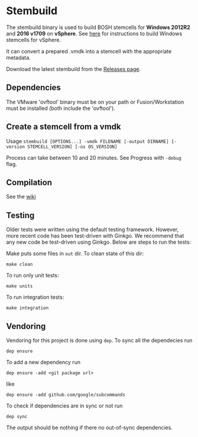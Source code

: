# Stembuild

The stembuild binary is used to build BOSH stemcells for **Windows 2012R2** and **2016 v1709** on **vSphere**. See [here](https://github.com/cloudfoundry-incubator/bosh-windows-stemcell-builder/wiki/Creating-a-vSphere-Stemcell-by-Hand) for instructions to build Windows stemcells for vSphere.

It can convert a prepared .vmdk into a stemcell with the appropriate metadata.

Download the latest stembuild from the [Releases page](https://github.com/pivotal-cf-experimental/stembuild/releases).

## Dependencies
The VMware 'ovftool' binary must be on your path or Fusion/Workstation must be installed (both include the 'ovftool').

## Create a stemcell from a vmdk

Usage `stembuild [OPTIONS...] -vmdk FILENAME [-output DIRNAME] [-version STEMCELL_VERSION] [-os OS_VERSION]`

Process can take between 10 and 20 minutes. See Progress with `-debug` flag.

## Compilation

See the [wiki](https://github.com/pivotal-cf-experimental/stembuild/wiki/build-stembuild)

## Testing

Older tests were written using the default testing framework.  However, more recent code
has been test-driven with Ginkgo.  We recommend that any new code be test-driven using Ginkgo.
Below are steps to run the tests:

Make puts some files in `out` dir. To clean state of this dir:
```
make clean
```
To run only unit tests:
```
make units
```
To run integration tests:
```
make integration
```


## Vendoring

Vendoring for this project is done using `dep`. 
To sync all the dependecies run
```
dep ensure
```

To add a new dependency run 
```
dep ensure -add <git package url>
```
like 
```
dep ensure -add github.com/google/subcommands
```

To check if dependencies are in sync or not run
```
dep sync
```
The output should be nothing if there no out-of-sync dependencies.
